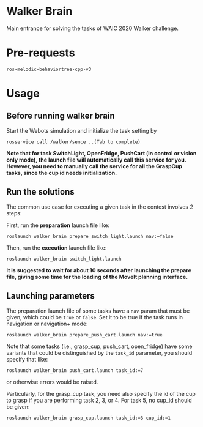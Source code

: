 # Walker Brain

Main entrance for solving the tasks of WAIC 2020 Walker challenge.

# Pre-requests

```
ros-melodic-behaviortree-cpp-v3
```

# Usage

## Before running walker brain

Start the Webots simulation and initialize the task setting by

```
rosservice call /walker/sence ..(Tab to complete)
```

**Note that for task SwitchLight, OpenFridge, PushCart (in control or vision only mode), 
the launch file will automatically call this service for you. However, you need to manually 
call the service for all the GraspCup tasks, since the cup id needs initialization.**


## Run the solutions

The common use case for executing a given task in the contest involves 2 steps:

First, run the **preparation** launch file like:

```
roslaunch walker_brain prepare_switch_light.launch nav:=false
```

Then, run the **execution** launch file like:

```
roslaunch walker_brain switch_light.launch
```

**It is suggested to wait for about 10 seconds after launching the prepare file, giving some time 
for the loading of the MoveIt planning interface.**

## Launching parameters

The preparation launch file of some tasks have a `nav` param that must be given,
which could be `true` or `false`. Set it to be true if the task runs in navigation
or navigation+ mode:

```
roslaunch walker_brain prepare_push_cart.launch nav:=true
```

Note that some tasks (i.e., grasp_cup, push_cart, open_fridge) have some 
variants that could be distinguished by the `task_id` parameter, 
you should specify that like:

```
roslaunch walker_brain push_cart.launch task_id:=7
```

or otherwise errors would be raised.

Particularly, for the grasp_cup task, you need also specify the id of the cup
to grasp if you are performing task 2, 3, or 4. For task 5, no cup_id should be given:

```
roslaunch walker_brain grasp_cup.launch task_id:=3 cup_id:=1
```

